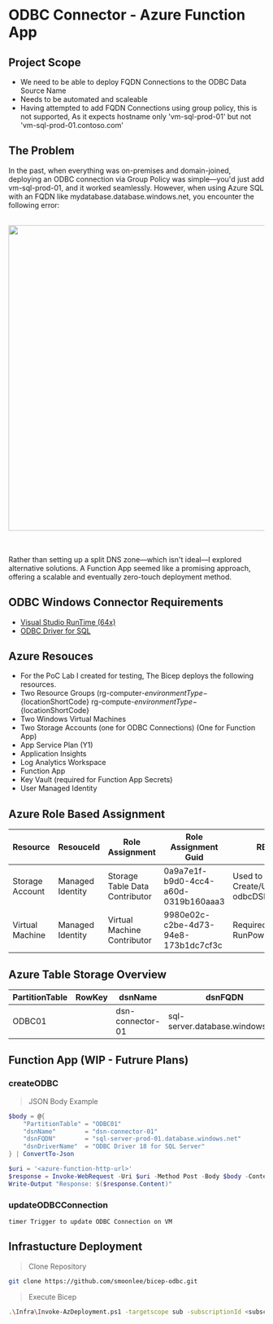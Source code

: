 # ODBC Connector - Azure Function App

## Project Scope
 - We need to be able to deploy FQDN Connections to the ODBC Data Source Name
 - Needs to be automated and scaleable
 - Having attempted to add FQDN Connections using group policy, this is not supported, As it expects hostname only 'vm-sql-prod-01' but not 'vm-sql-prod-01.contoso.com'

## The Problem
In the past, when everything was on-premises and domain-joined, deploying an ODBC connection via Group Policy was simple—you'd just add vm-sql-prod-01, and it worked seamlessly.
However, when using Azure SQL with an FQDN like mydatabase.database.windows.net, you encounter the following error:

<br>
<div align="center">
  <img src="https://github.com/user-attachments/assets/71a9ff10-3c13-47c2-b934-7ffdf328362d" width="600" height="auto">
</div>
<br>
<br>

Rather than setting up a split DNS zone—which isn't ideal—I explored alternative solutions. A Function App seemed like a promising approach, offering a scalable and eventually zero-touch deployment method.

## ODBC Windows Connector Requirements

- [Visual Studio RunTime (64x)](https://learn.microsoft.com/en-us/cpp/windows/latest-supported-vc-redist?view=msvc-170#latest-microsoft-visual-c-redistributable-version)
- [ODBC Driver for SQL](https://learn.microsoft.com/en-us/sql/connect/odbc/download-odbc-driver-for-sql-server)

## Azure Resouces
 - For the PoC Lab I created for testing, The Bicep deploys the following resources.
 - Two Resource Groups (rg-computer-${environmentType}-${locationShortCode} rg-compute-${environmentType}-${locationShortCode}
 - Two Windows Virtual Machines
 - Two Storage Accounts (one for ODBC Connections) (One for Function App)
 - App Service Plan (Y1)
 - Application Insights
 - Log Analytics Workspace
 - Function App
 - Key Vault (required for Function App Secrets)
 - User Managed Identity 

## Azure Role Based Assignment
| Resource        | ResouceId        | Role Assignment                 | Role Assignment Guid                 | RBAC Scope                               |
|-----------------|------------------|---------------------------------|--------------------------------------|------------------------------------------|
| Storage Account | Managed Identity | Storage Table Data Contributor  | 0a9a7e1f-b9d0-4cc4-a60d-0319b160aaa3 | Used to Create/Update/Read odbcDSN table |
| Virtual Machine | Managed Identity | Virtual Machine Contributor     | 9980e02c-c2be-4d73-94e8-173b1dc7cf3c | Required for RunPowerShellCommand        |

## Azure Table Storage Overview

| PartitionTable | RowKey | dsnName          | dsnFQDN                           | dsnDriverName                       |
|----------------|--------|------------------|-----------------------------------|-------------------------------------|
| ODBC01         |        | dsn-connector-01 | sql-server.database.windows.net  | ODBC Driver 18 for SQL Server        |

## Function App (WIP - Futrure Plans)

### createODBC

> JSON Body Example
``` powershell
$body = @{
    "PartitionTable" = "ODBC01"
    "dsnName"        = "dsn-connector-01"
    "dsnFQDN"        = "sql-server-prod-01.database.windows.net"
    "dsnDriverName"  = "ODBC Driver 18 for SQL Server"
} | ConvertTo-Json

$uri = '<azure-function-http-url>'
$response = Invoke-WebRequest -Uri $uri -Method Post -Body $body -ContentType "application/json"
Write-Output "Response: $($response.Content)"
```

### updateODBCConnection

```
timer Trigger to update ODBC Connection on VM
```

## Infrastucture Deployment

> Clone Repository
``` bash
git clone https://github.com/smoonlee/bicep-odbc.git
```

> Execute Bicep
``` bash
.\Infra\Invoke-AzDeployment.ps1 -targetscope sub -subscriptionId <subscriptionId> -location <location> -environmentType <dev | acc | prod> -deploy
```

